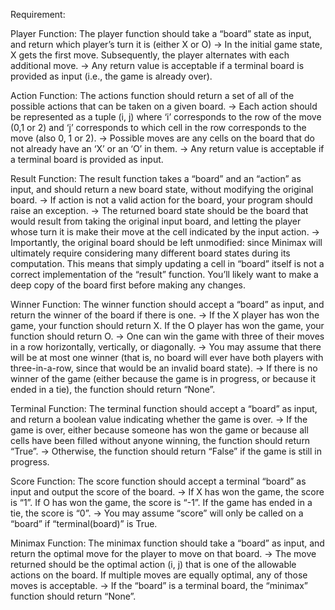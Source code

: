Requirement: 

Player Function: 
The player function should take a “board” state as input, and return which player’s turn it is (either X or O)
    -> In the initial game state, X gets the first move. Subsequently, the player alternates with each additional move.
    -> Any return value is acceptable if a terminal board is provided as input (i.e., the game is already over).

Action Function: 
The actions function should return a set of all of the possible actions that can be taken on a given board.
    -> Each action should be represented as a tuple (i, j) where ‘i’ corresponds to the row of the move (0,1 or 2) and ‘j’ corresponds to which cell in the row corresponds to the move (also 0, 1 or 2).
    -> Possible moves are any cells on the board that do not already have an ‘X’ or an ‘O’  in them.
    -> Any return value is acceptable if a terminal board is provided as input.

Result Function: 
The result function takes a “board” and an “action” as input, and should return a new board state, without modifying the original board.
    -> If action is not a valid action for the board, your program should raise an exception.
    -> The returned board state should be the board that would result from taking the original input board, and letting the player whose turn it is make their move at the cell indicated by the input action.
    -> Importantly, the original board should be left unmodified: since Minimax will ultimately require considering many different board states during its computation. This means that simply updating a cell in “board” itself is not a correct implementation of the “result” function. You’ll likely want to make a deep copy of the board first before making any changes.

Winner Function: 
The winner function should accept a “board” as input, and return the winner of the board if there is one.
    -> If the X player has won the game, your function should return X. If the O player has won the game, your function should return O.
    -> One can win the game with three of their moves in a row horizontally, vertically, or diagonally.
    -> You may assume that there will be at most one winner (that is, no board will ever have both players with three-in-a-row, since that would be an invalid board state).
    -> If there is no winner of the game (either because the game is in progress, or because it ended in a tie), the function should return “None”.

Terminal Function: 
The terminal function should accept a “board” as input, and return a boolean value indicating whether the game is over.
    -> If the game is over, either because someone has won the game or because all cells have been filled without anyone winning, the function should return “True”.
    -> Otherwise, the function should return “False” if the game is still in progress.

Score Function:
The score function should accept a terminal “board” as input and output the score of the board.
    -> If X has won the game, the score is “1”. If O has won the game, the score is “-1”. If the game has ended in a tie, the score is “0”.
    -> You may assume “score” will only be called on a “board” if “terminal(board)” is True.

Minimax Function: 
The minimax function should take a “board” as input, and return the optimal move for the player to move on that board.
    -> The move returned should be the optimal action (i, j) that is one of the allowable actions on the board. If multiple moves are equally optimal, any of those moves is acceptable.
    -> If the “board” is a terminal board, the “minimax” function should return “None”.


